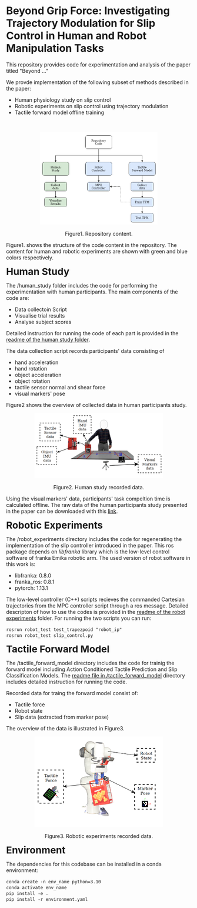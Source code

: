 **Beyond Grip Force: Investigating Trajectory Modulation for Slip Control in Human and Robot Manipulation Tasks**
============

This repository provides code for experimentation and analysis of the paper titled "Beyond ..."

We provde implementation of the following subset of methods described in the paper:

- Human physiology study on slip control
- Robotic experiments on slip control using trajectory modulation
- Tactile forward model offline training

<p>&nbsp;</p>


<div align="center">
  <img src="images/code_struct.png" width="320" alt="Your Image Description">
  <p>Figure1. Repository content.</p>
</div>



Figure1. shows the structure of the code content in the repository. The content for human and robotic experiments are shown with green and blue colors respectively.


**<span style="font-size: 26px;">Human Study</span>**

The /human_study folder includes the code for performing the experimentation with human participants. The main components of the code are:

- Data collectoin Script
- Visualise trial results
- Analyse subject scores

Detailed instruction for running the code of each part is provided in the [readme of the human study folder](/human_study/README.md).

The data collection script records participants' data consisting of 

- hand acceleration
- hand rotation
- object acceleration
- object rotation
- tactile sensor normal and shear force
- visual markers' pose

Figure2 shows the overview of collected data in human participants study.


<div align="center">
  <img src="images/data_H.png" width="350" alt="Your Image Description">
  <p>Figure2. Human study recorded data.</p>
</div>


Using the visual markers' data, participants' task compeltion time is calculated offline.
The raw data of the human participants study presented in the paper can be downloaded with this [link](https://universityoflincoln-my.sharepoint.com/:f:/g/personal/aghalamzanesfahani_lincoln_ac_uk/EgcZMBxfbnhKvCazWqeW4z0BWve5zwM1yApTpP6H2e7wgQ?e=rh0MEE).


**<span style="font-size: 26px;">Robotic Experiments</span>**

The /robot_experiments directory includes the code for regenerating the implementation of the slip controller introduced in the paper. This ros package depends on *libfranka* library which is the low-level control software of franka Emika robotic arm. The used version of robot software in this work is:

- libfranka: 0.8.0
- franka_ros: 0.8.1
- pytorch: 1.13.1

The low-level controller (C++) scripts recieves the commanded Cartesian trajectories from the MPC controller script through a ros message. Detailed descripton of how to use the codes is provided in the [readme of the robot experiments](/robot_experiments/README.md) folder. For running the two scripts you can run:

    rosrun robot_test test_trapezpoid "robot_ip"
    rosrun robot_test slip_control.py 


**<span style="font-size: 26px;">Tactile Forward Model</span>**


The /tactile_forward_model directory includes the code for trainig the forward model including Action Conditioned Tactile Prediction and Slip Classification Models. The [readme file in /tactile_forward_model](/tactile_forward_model/README.md) directory includes detailed instruction for running the code.

Recorded data for traing the forward model consist of:

- Tactile force
- Robot state
- Slip data (extracted from marker pose)

The overview of the data is illustrated in Figure3.

<div align="center">
  <img src="images/robot_data.png" width="350" alt="Your Image Description">
  <p>Figure3. Robotic experiments recorded data.</p>
</div>

**<span style="font-size: 26px;">Environment</span>**

The dependencies for this codebase can be installed in a conda environment:

    conda create -n env_name python=3.10
    conda activate env_name
    pip install -e . 
    pip install -r environment.yaml

